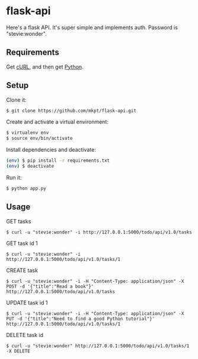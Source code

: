 # flask-api

Here's a flask API. It's super simple and implements auth. Password is "stevie:wonder".

## Requirements

Get [cURL](https://curl.haxx.se/), and then get [Python](https://www.python.org/downloads/).

## Setup

Clone it:
```bash
$ git clone https://github.com/mkpt/flask-api.git
```
Create and activate a virtual environment:
```bash
$ virtualenv env
$ source env/bin/activate
```
Install dependencies and deactivate:
```bash
(env) $ pip install -r requirements.txt
(env) $ deactivate
```
Run it:
```bash
$ python app.py
```

## Usage

GET tasks
```
$ curl -u "stevie:wonder" -i http://127.0.0.1:5000/todo/api/v1.0/tasks
```
GET task id 1
```
$ curl -u "stevie:wonder" -i http://127.0.0.1:5000/todo/api/v1.0/tasks/1
```
CREATE task
```
$ curl -u "stevie:wonder" -i -H "Content-Type: application/json" -X POST -d '{"title":"Read a book"}' http://127.0.0.1:5000/todo/api/v1.0/tasks
```
UPDATE task id 1
```
$ curl -u "stevie:wonder" -i -H "Content-Type: application/json" -X PUT -d '{"title":"Need to find a good Python tutorial"}' http://127.0.0.1:5000/todo/api/v1.0/tasks/1
```
DELETE task id
```
$ curl -u "stevie:wonder" http://127.0.0.1:5000/todo/api/v1.0/tasks/1 -X DELETE
```
